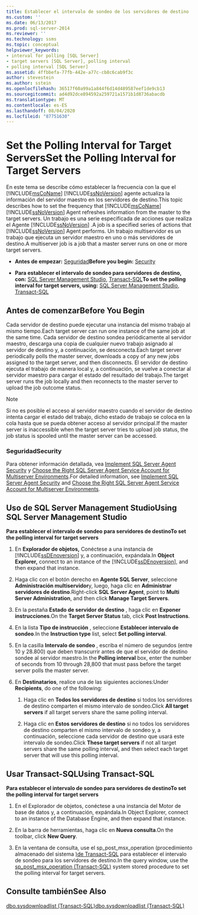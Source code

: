 ```yaml
---
title: Establecer el intervalo de sondeo de los servidores de destino | Microsoft Docs
ms.custom: ''
ms.date: 06/13/2017
ms.prod: sql-server-2014
ms.reviewer: ''
ms.technology: ssms
ms.topic: conceptual
helpviewer_keywords:
- interval for polling [SQL Server]
- target servers [SQL Server], polling interval
- polling interval [SQL Server]
ms.assetid: 4ffbbefa-77fb-442e-a77c-cb8c6cab9f3c
author: stevestein
ms.author: sstein
ms.openlocfilehash: 36517f60a99a1a844f6d14d489587eef1de9cb13
ms.sourcegitcommit: ad4d92dce894592a259721a1571b1d8736abacdb
ms.translationtype: MT
ms.contentlocale: es-ES
ms.lasthandoff: 08/04/2020
ms.locfileid: "87751630"
---
```

# <a name="set-the-polling-interval-for-target-servers"></a><span data-ttu-id="59fa8-102">Set the Polling Interval for Target Servers</span><span class="sxs-lookup"><span data-stu-id="59fa8-102">Set the Polling Interval for Target Servers</span></span>
  <span data-ttu-id="59fa8-103">En este tema se describe cómo establecer la frecuencia con la que el [!INCLUDE[msCoName](../../includes/msconame-md.md)] [!INCLUDE[ssNoVersion](../../includes/ssnoversion-md.md)] agente actualiza la información del servidor maestro en los servidores de destino.</span><span class="sxs-lookup"><span data-stu-id="59fa8-103">This topic describes how to set the frequency that [!INCLUDE[msCoName](../../includes/msconame-md.md)] [!INCLUDE[ssNoVersion](../../includes/ssnoversion-md.md)] Agent refreshes information from the master to the target servers.</span></span> <span data-ttu-id="59fa8-104">Un trabajo es una serie especificada de acciones que realiza el Agente [!INCLUDE[ssNoVersion](../../includes/ssnoversion-md.md)] .</span><span class="sxs-lookup"><span data-stu-id="59fa8-104">A job is a specified series of actions that [!INCLUDE[ssNoVersion](../../includes/ssnoversion-md.md)] Agent performs.</span></span> <span data-ttu-id="59fa8-105">Un trabajo multiservidor es un trabajo que ejecuta un servidor maestro en uno o más servidores de destino.</span><span class="sxs-lookup"><span data-stu-id="59fa8-105">A multiserver job is a job that a master server runs on one or more target servers.</span></span>  
  
-   <span data-ttu-id="59fa8-106">**Antes de empezar:**  [Seguridad](#Security)</span><span class="sxs-lookup"><span data-stu-id="59fa8-106">**Before you begin:**  [Security](#Security)</span></span>  
  
-   <span data-ttu-id="59fa8-107">**Para establecer el intervalo de sondeo para servidores de destino, con:**  [SQL Server Management Studio](#SSMS), [Transact-SQL](#TSQL)</span><span class="sxs-lookup"><span data-stu-id="59fa8-107">**To set the polling interval for target servers, using:**  [SQL Server Management Studio](#SSMS), [Transact-SQL](#TSQL)</span></span>  
  
##  <a name="before-you-begin"></a><a name="BeforeYouBegin"></a> <span data-ttu-id="59fa8-108">Antes de comenzar</span><span class="sxs-lookup"><span data-stu-id="59fa8-108">Before You Begin</span></span>  
 <span data-ttu-id="59fa8-109">Cada servidor de destino puede ejecutar una instancia del mismo trabajo al mismo tiempo.</span><span class="sxs-lookup"><span data-stu-id="59fa8-109">Each target server can run one instance of the same job at the same time.</span></span> <span data-ttu-id="59fa8-110">Cada servidor de destino sondea periódicamente al servidor maestro, descarga una copia de cualquier nuevo trabajo asignado al servidor de destino y, a continuación, se desconecta.</span><span class="sxs-lookup"><span data-stu-id="59fa8-110">Each target server periodically polls the master server, downloads a copy of any new jobs assigned to the target server, and then disconnects.</span></span> <span data-ttu-id="59fa8-111">El servidor de destino ejecuta el trabajo de manera local y, a continuación, se vuelve a conectar al servidor maestro para cargar el estado del resultado del trabajo.</span><span class="sxs-lookup"><span data-stu-id="59fa8-111">The target server runs the job locally and then reconnects to the master server to upload the job outcome status.</span></span>  
  
> [!NOTE]  
>  <span data-ttu-id="59fa8-112">Si no es posible el acceso al servidor maestro cuando el servidor de destino intenta cargar el estado del trabajo, dicho estado de trabajo se coloca en la cola hasta que se pueda obtener acceso al servidor principal.</span><span class="sxs-lookup"><span data-stu-id="59fa8-112">If the master server is inaccessible when the target server tries to upload job status, the job status is spooled until the master server can be accessed.</span></span>  
  
###  <a name="security"></a><a name="Security"></a> <span data-ttu-id="59fa8-113">Seguridad</span><span class="sxs-lookup"><span data-stu-id="59fa8-113">Security</span></span>  
 <span data-ttu-id="59fa8-114">Para obtener información detallada, vea [Implement SQL Server Agent Security](implement-sql-server-agent-security.md) y [Choose the Right SQL Server Agent Service Account for Multiserver Environments](choose-the-right-sql-server-agent-service-account-for-multiserver-environments.md).</span><span class="sxs-lookup"><span data-stu-id="59fa8-114">For detailed information, see [Implement SQL Server Agent Security](implement-sql-server-agent-security.md) and [Choose the Right SQL Server Agent Service Account for Multiserver Environments](choose-the-right-sql-server-agent-service-account-for-multiserver-environments.md).</span></span>  
  
##  <a name="using-sql-server-management-studio"></a><a name="SSMS"></a> <span data-ttu-id="59fa8-115">Uso de SQL Server Management Studio</span><span class="sxs-lookup"><span data-stu-id="59fa8-115">Using SQL Server Management Studio</span></span>  
 <span data-ttu-id="59fa8-116">**Para establecer el intervalo de sondeo para servidores de destino**</span><span class="sxs-lookup"><span data-stu-id="59fa8-116">**To set the polling interval for target servers**</span></span>  
  
1.  <span data-ttu-id="59fa8-117">En **Explorador de objetos,** Conéctese a una instancia de [!INCLUDE[ssDEnoversion](../../includes/ssdenoversion-md.md)] y, a continuación, expándala.</span><span class="sxs-lookup"><span data-stu-id="59fa8-117">In **Object Explorer,** connect to an instance of the [!INCLUDE[ssDEnoversion](../../includes/ssdenoversion-md.md)], and then expand that instance.</span></span>  
  
2.  <span data-ttu-id="59fa8-118">Haga clic con el botón derecho en **Agente SQL Server**, seleccione **Administración multiservidor**y, luego, haga clic en **Administrar servidores de destino**.</span><span class="sxs-lookup"><span data-stu-id="59fa8-118">Right-click **SQL Server Agent**, point to **Multi Server Administration**, and then click **Manage Target Servers**.</span></span>  
  
3.  <span data-ttu-id="59fa8-119">En la pestaña **Estado de servidor de destino** , haga clic en **Exponer instrucciones**.</span><span class="sxs-lookup"><span data-stu-id="59fa8-119">On the **Target Server Status** tab, click **Post Instructions**.</span></span>  
  
4.  <span data-ttu-id="59fa8-120">En la lista **Tipo de instrucción** , seleccione **Establecer intervalo de sondeo**.</span><span class="sxs-lookup"><span data-stu-id="59fa8-120">In the **Instruction type** list, select **Set polling interval**.</span></span>  
  
5.  <span data-ttu-id="59fa8-121">En la casilla **Intervalo de sondeo** , escriba el número de segundos (entre 10 y 28.800) que deben transcurrir antes de que el servidor de destino sondee al servidor maestro.</span><span class="sxs-lookup"><span data-stu-id="59fa8-121">In the **Polling interval** box, enter the number of seconds from 10 through 28,800 that must pass before the target server polls the master server.</span></span>  
  
6.  <span data-ttu-id="59fa8-122">En **Destinatarios**, realice una de las siguientes acciones:</span><span class="sxs-lookup"><span data-stu-id="59fa8-122">Under **Recipients**, do one of the following:</span></span>  
  
    1.  <span data-ttu-id="59fa8-123">Haga clic en **Todos los servidores de destino** si todos los servidores de destino comparten el mismo intervalo de sondeo.</span><span class="sxs-lookup"><span data-stu-id="59fa8-123">Click **All target servers** if all target servers share the same polling interval.</span></span>  
  
    2.  <span data-ttu-id="59fa8-124">Haga clic en **Estos servidores de destino** si no todos los servidores de destino comparten el mismo intervalo de sondeo y, a continuación, seleccione cada servidor de destino que usará este intervalo de sondeo.</span><span class="sxs-lookup"><span data-stu-id="59fa8-124">Click **These target servers** if not all target servers share the same polling interval, and then select each target server that will use this polling interval.</span></span>  
  
##  <a name="using-transact-sql"></a><a name="TSQL"></a> <span data-ttu-id="59fa8-125">Usar Transact-SQL</span><span class="sxs-lookup"><span data-stu-id="59fa8-125">Using Transact-SQL</span></span>  
 <span data-ttu-id="59fa8-126">**Para establecer el intervalo de sondeo para servidores de destino**</span><span class="sxs-lookup"><span data-stu-id="59fa8-126">**To set the polling interval for target servers**</span></span>  
  
1.  <span data-ttu-id="59fa8-127">En el Explorador de objetos, conéctese a una instancia del Motor de base de datos y, a continuación, expándala.</span><span class="sxs-lookup"><span data-stu-id="59fa8-127">In Object Explorer, connect to an instance of the Database Engine, and then expand that instance.</span></span>  
  
2.  <span data-ttu-id="59fa8-128">En la barra de herramientas, haga clic en **Nueva consulta**.</span><span class="sxs-lookup"><span data-stu-id="59fa8-128">On the toolbar, click **New Query**.</span></span>  
  
3.  <span data-ttu-id="59fa8-129">En la ventana de consulta, use el sp_post_msx_operation &#40;procedimiento almacenado del sistema [&#41;de Transact-SQL](/sql/relational-databases/system-stored-procedures/sp-post-msx-operation-transact-sql) para establecer el intervalo de sondeo para los servidores de destino.</span><span class="sxs-lookup"><span data-stu-id="59fa8-129">In the query window, use the [sp_post_msx_operation &#40;Transact-SQL&#41;](/sql/relational-databases/system-stored-procedures/sp-post-msx-operation-transact-sql) system stored procedure to set the polling interval for target servers.</span></span>  
  
## <a name="see-also"></a><span data-ttu-id="59fa8-130">Consulte también</span><span class="sxs-lookup"><span data-stu-id="59fa8-130">See Also</span></span>  
 [<span data-ttu-id="59fa8-131">dbo.sysdownloadlist &#40;Transact-SQL&#41;</span><span class="sxs-lookup"><span data-stu-id="59fa8-131">dbo.sysdownloadlist &#40;Transact-SQL&#41;</span></span>](/sql/relational-databases/system-tables/dbo-sysdownloadlist-transact-sql)  
  
  
